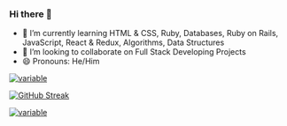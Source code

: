 ### Hi there 👋

- 🌱 I’m currently learning HTML & CSS, Ruby, Databases, Ruby on Rails, JavaScript, React & Redux, Algorithms, Data Structures
- 👯 I’m looking to collaborate on Full Stack Developing Projects
- 😄 Pronouns: He/Him

[![variable](https://github-readme-stats.vercel.app/api?username=PRATAP-KUMAR&theme=radical&show_icons=true)](https://github.com/anuraghazra/github-readme-stats)

[![GitHub Streak](http://github-readme-streak-stats.herokuapp.com?user=PRATAP-KUMAR&theme=merko)](https://git.io/streak-stats)

[![variable](https://github-readme-stats.vercel.app/api/top-langs/?username=PRATAP-KUMAR&layout=compact)](https://github.com/anuraghazra/github-readme-stats)

<!--
**PRATAP-KUMAR/PRATAP-KUMAR** is a ✨ _special_ ✨ repository because its `README.md` (this file) appears on your GitHub profile.

Here are some ideas to get you started:

- 🔭 I’m currently working on ...
- 🌱 I’m currently learning ...
- 👯 I’m looking to collaborate on ...
- 🤔 I’m looking for help with ...
- 💬 Ask me about ...
- 📫 How to reach me: ...
- 😄 Pronouns: ...
- ⚡ Fun fact: ...
-->
